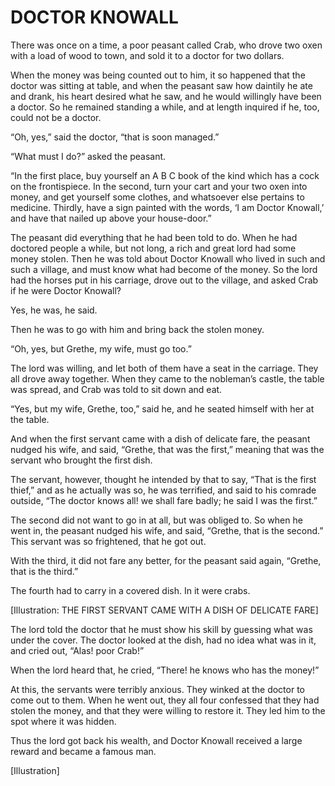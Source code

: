 # DOCTOR KNOWALL


There was once on a time, a poor peasant called Crab, who drove two
oxen with a load of wood to town, and sold it to a doctor for two
dollars.

When the money was being counted out to him, it so happened that the
doctor was sitting at table, and when the peasant saw how daintily he
ate and drank, his heart desired what he saw, and he would willingly
have been a doctor. So he remained standing a while, and at length
inquired if he, too, could not be a doctor.

“Oh, yes,” said the doctor, “that is soon managed.”

“What must I do?” asked the peasant.

“In the first place, buy yourself an A B C book of the kind which has
a cock on the frontispiece. In the second, turn your cart and your two
oxen into money, and get yourself some clothes, and whatsoever else
pertains to medicine. Thirdly, have a sign painted with the words, ‘I
am Doctor Knowall,’ and have that nailed up above your house-door.”

The peasant did everything that he had been told to do. When he had
doctored people a while, but not long, a rich and great lord had some
money stolen. Then he was told about Doctor Knowall who lived in such
and such a village, and must know what had become of the money. So the
lord had the horses put in his carriage, drove out to the village, and
asked Crab if he were Doctor Knowall?

Yes, he was, he said.

Then he was to go with him and bring back the stolen money.

“Oh, yes, but Grethe, my wife, must go too.”

The lord was willing, and let both of them have a seat in the carriage.
They all drove away together. When they came to the nobleman’s castle,
the table was spread, and Crab was told to sit down and eat.

“Yes, but my wife, Grethe, too,” said he, and he seated himself with
her at the table.

And when the first servant came with a dish of delicate fare, the
peasant nudged his wife, and said, “Grethe, that was the first,”
meaning that was the servant who brought the first dish.

The servant, however, thought he intended by that to say, “That is the
first thief,” and as he actually was so, he was terrified, and said to
his comrade outside, “The doctor knows all! we shall fare badly; he
said I was the first.”

The second did not want to go in at all, but was obliged to. So when he
went in, the peasant nudged his wife, and said, “Grethe, that is the
second.” This servant was so frightened, that he got out.

With the third, it did not fare any better, for the peasant said again,
“Grethe, that is the third.”

The fourth had to carry in a covered dish. In it were crabs.

[Illustration: THE FIRST SERVANT CAME WITH A DISH OF DELICATE FARE]

The lord told the doctor that he must show his skill by guessing what
was under the cover. The doctor looked at the dish, had no idea what
was in it, and cried out, “Alas! poor Crab!”

When the lord heard that, he cried, “There! he knows who has the money!”

At this, the servants were terribly anxious. They winked at the doctor
to come out to them. When he went out, they all four confessed that
they had stolen the money, and that they were willing to restore it.
They led him to the spot where it was hidden.

Thus the lord got back his wealth, and Doctor Knowall received a large
reward and became a famous man.




[Illustration]


